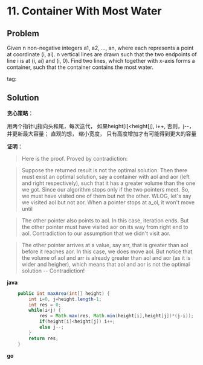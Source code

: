 # 11. Container With Most Water

## Problem
Given n non-negative integers a1, a2, ..., an, where each represents a point at coordinate (i, ai). n vertical lines are drawn such that the two endpoints of line i is at (i, ai) and (i, 0). Find two lines, which together with x-axis forms a container, such that the container contains the most water.

tag:

## Solution

**贪心策略**：

用两个指针i,j指向头和尾，每次迭代， 如果height[i]<height[j], i++, 否则，j--， 并更新最大容量； 直观的想， 缩小宽度， 只有高度增加才有可能得到更大的容量

**证明**：

>Here is the proof. Proved by contradiction:

>Suppose the returned result is not the optimal solution. Then there must exist an optimal solution, say a container with aol and aor (left and right respectively), such that it has a greater volume than the one we got. Since our algorithm stops only if the two pointers meet. So, we must have visited one of them but not the other. WLOG, let's say we visited aol but not aor. When a pointer stops at a_ol, it won't move until

>The other pointer also points to aol. In this case, iteration ends. But the other pointer must have visited aor on its way from right end to aol. Contradiction to our assumption that we didn't visit aor.

>The other pointer arrives at a value, say arr, that is greater than aol before it reaches aor. In this case, we does move aol. But notice that the volume of aol and arr is already greater than aol and aor (as it is wider and heigher), which means that aol and aor is not the optimal solution -- Contradiction!

**java**
```java
    public int maxArea(int[] height) {
        int i=0, j=height.length-1;
        int res = 0;
        while(i<j) {
            res = Math.max(res, Math.min(height[i],height[j])*(j-i));
            if(height[i]<height[j]) i++;
            else j--;
        }
        return res;
    }
```

**go**
```go

```